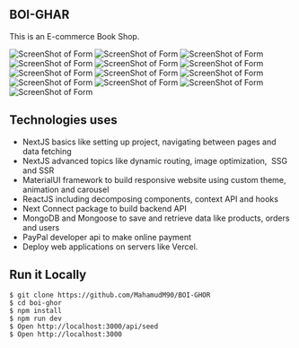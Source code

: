 ## BOI-GHAR 

This is an E-commerce Book Shop. 

![ScreenShot of Form](screenshots/lol.png)
![ScreenShot of Form](screenshots/lala.png)
![ScreenShot of Form](screenshots/a.png)
![ScreenShot of Form](screenshots/b.png)
![ScreenShot of Form](screenshots/c.png)
![ScreenShot of Form](screenshots/d.png)
![ScreenShot of Form](screenshots/e.png)
![ScreenShot of Form](screenshots/f.png)
![ScreenShot of Form](screenshots/g.png)
![ScreenShot of Form](screenshots/h.png)
![ScreenShot of Form](screenshots/i.png)
![ScreenShot of Form](screenshots/j.png)
![ScreenShot of Form](screenshots/k.png)





## Technologies uses
 - NextJS basics like setting up project, navigating between pages and data fetching
 - NextJS advanced topics like dynamic routing, image optimization,  SSG and SSR
 - MaterialUI framework to build responsive website using custom theme, animation and carousel
 - ReactJS including decomposing components, context API and hooks
 - Next Connect package to build backend API
 - MongoDB and Mongoose to save and retrieve data like products, orders and users
 - PayPal developer api to make online payment
 - Deploy web applications on servers like Vercel.

## Run it Locally
```
$ git clone https://github.com/MahamudM90/BOI-GHOR
$ cd boi-ghor
$ npm install
$ npm run dev
$ Open http://localhost:3000/api/seed
$ Open http://localhost:3000
```
